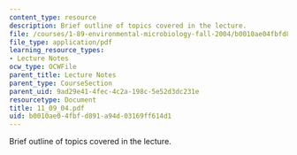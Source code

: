 ```yaml
---
content_type: resource
description: Brief outline of topics covered in the lecture.
file: /courses/1-89-environmental-microbiology-fall-2004/b0010ae04fbfd891a94d03169ff614d1_11_09_04.pdf
file_type: application/pdf
learning_resource_types:
- Lecture Notes
ocw_type: OCWFile
parent_title: Lecture Notes
parent_type: CourseSection
parent_uid: 9ad29e41-4fec-4c2a-198c-5e52d3dc231e
resourcetype: Document
title: 11_09_04.pdf
uid: b0010ae0-4fbf-d891-a94d-03169ff614d1
---
```

Brief outline of topics covered in the lecture.

